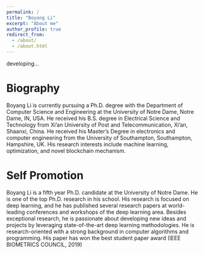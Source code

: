 ```yaml
---
permalink: /
title: "Boyang Li"
excerpt: "About me"
author_profile: true
redirect_from: 
  - /about/
  - /about.html
---
```


developing...

Biography
======
Boyang Li is currently pursuing a Ph.D. degree with the Department of 
Computer Science and Engineering at the University of Notre Dame, Notre Dame, IN, USA. 
He received his B.S. degree in Electrical Science and Technology 
from Xi’an University of Post and Telecommunication, Xi’an, Shaanxi, China. 
He received his Master’s Degree in electronics and computer engineering 
from the University of Southampton, Southampton, Hampshire, UK. 
His research interests include machine learning, optimization, 
and novel blockchain mechanism.

Self Promotion
======
Boyang Li is a fifth year Ph.D. candidate at the University of Notre Dame. 
He is one of the top Ph.D. research in his school. 
His research is focused on deep learning, 
and he has published several research papers at world-leading conferences 
and workshops of the deep learning area. Besides exceptional research, 
he is passionate about developing new ideas and projects by leveraging 
state-of-the-art deep learning methodologies. He is research-oriented 
with a strong background in computer algorithms and programming. 
His paper has won the best student paper award (IEEE BIOMETRICS COUNCIL, 2019) 